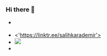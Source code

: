 ### Hi there 👋

+ <div align='left'>
+ <'https://linktr.ee/salihkarademir'>
+ <img src='https://komarev.com/ghpvc/?username=salihkarademir&label=Wiews&color=green&style=flat-plastic'>
+ </div>

